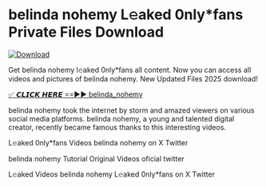 # belinda nohemy L𝚎aked 0nly*fans Private Files Download

[![Download](https://i.imgur.com/PoXn3jX.png)](https://mediafirer.com/belinda+nohemy)

Get belinda nohemy l𝚎aked 0nly*fans all content. Now you can access all videos and pictures of belinda nohemy. New Updated Files 2025 download!

[✅ 𝘾𝙇𝙄𝘾𝙆 𝙃𝙀𝙍𝙀 ==►► belinda_nohemy](https://mediafirer.com/belinda+nohemy)

belinda nohemy took the internet by storm and amazed viewers on various social media platforms. belinda nohemy, a young and talented digital creator, recently became famous thanks to this interesting videos.

L𝚎aked 0nly*fans Videos belinda nohemy on X Twitter

belinda nohemy Tutorial Original Videos oficial twitter

L𝚎aked Videos belinda nohemy L𝚎aked 0nly*fans on X Twitter